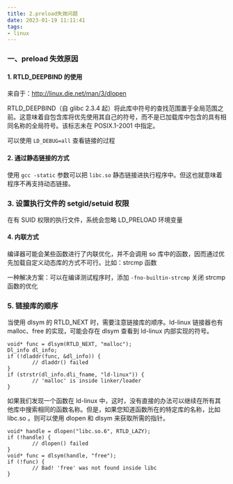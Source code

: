 ```yaml
---
title: 2.preload失效问题
date: 2023-01-19 11:11:41
tags:
- linux
---
```


### 一、preload 失效原因

#### 1. RTLD_DEEPBIND 的使用

来自于：http://linux.die.net/man/3/dlopen

RTLD_DEEPBIND（自 glibc 2.3.4 起）将此库中符号的查找范围置于全局范围之前。这意味着自包含库将优先使用其自己的符号，而不是已加载库中包含的具有相同名称的全局符号。该标志未在 POSIX.1-2001 中指定。

可以使用 `LD_DEBUG=all` 查看链接的过程

#### 2. 通过静态链接的方式

使用 `gcc -static` 参数可以把 `libc.so` 静态链接进执行程序中。但这也就意味着程序不再支持动态链接。

### 3. 设置执行文件的 setgid/setuid 权限

在有 SUID 权限的执行文件，系统会忽略 LD_PRELOAD 环境变量

#### 4. 内联方式

编译器可能会某些函数进行了内联优化，并不会调用 so 库中的函数，因而通过优先加载自定义动态库的方式不可行。比如：strcmp 函数

一种解决方案：可以在编译测试程序时，添加 `-fno-builtin-strcmp` 关闭 strcmp 函数的优化

### 5. 链接库的顺序

当使用 dlsym 的 RTLD_NEXT 时，需要注意链接库的顺序。ld-linux 链接器也有 malloc、free 的实现，可能会存在 dlsym 查看到 ld-linux 内部实现的符号。

```
void* func = dlsym(RTLD_NEXT, "malloc");
Dl_info dl_info;
if (!dladdr(func, &dl_info)) {
		// dladdr() failed 
}
if (strstr(dl_info.dli_fname, "ld-linux")) {
		// 'malloc' is inside linker/loader
}
```

如果我们发现一个函数在 ld-linux 中，这时，没有直接的办法可以继续在所有其他库中搜索相同的函数名称。但是，如果您知道函数所在的特定库的名称，比如 libc.so 。则可以使用 dlopen 和 dlsym 来获取所需的指针。

```
void* handle = dlopen("libc.so.6", RTLD_LAZY);
if (!handle) {
		// dlopen() failed
}
void* func = dlsym(handle, "free");
if (!func) {
		// Bad! 'free' was not found inside libc
}
```











